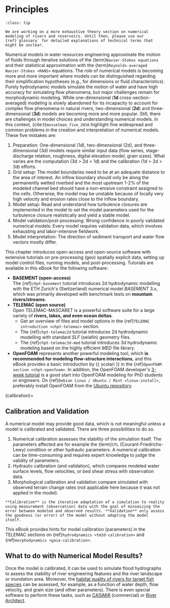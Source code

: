 # Principles

```{admonition} Theory chapter under development
:class: tip

We are working on a more exhaustive theory section on numerical modeling of rivers and reservoirs. Until then, please use our {ref}`glossary` for detailed explanations of technical terms that might be unclear.
```

Numerical models in water resources engineering approximate the motion of fluids through iterative solutions of the {term}`Navier-Stokes equations` and their statistical approximation with the {term}`Reynolds-averaged Navier-Stokes <RANS>` equations. The role of numerical models is becoming more and more important where models can be distinguished regarding their simplification hypotheses (e.g., for dimensions or fluid characteristics). Purely hydrodynamic models simulate the motion of water and have high accuracy for simulating flow phenomena, but major challenges remain for morphodynamic modeling. While one-dimensional (**1d** cross-section-averaged) modeling is slowly abandoned for its incapacity to account for complex flow phenomena in natural rivers, two-dimensional (**2d**) and three-dimensional (**3d**) models are becoming more and more popular. Still, there are challenges in model choices and understanding numerical models. In this context, {cite:t}`mosselman_five_2016` highlight five widespread and common problems in the creation and interpretation of numerical models. These five mistakes are:

1. Preparation: One-dimensional (1d), two-dimensional (2d), and three-dimensional (3d) models require similar input data (flow series, stage-discharge relation, roughness, digital elevation model, grain sizes). What varies are the computation (3d > 2d > 1d) and the calibration (1d > 2d > 3d) efforts.
2. Grid setup: The model boundaries need to be at an adequate distance to the area of interest. An inflow boundary should only be along the permanently wetted riverbed and the most upstream 1-2% of the modeled channel bed should have a non-erosive constraint assigned to the cells. Otherwise, the model may be unstable because of locally very high velocity and erosion rates close to the inflow boundary.
3. Model setup: Read and understand how turbulence closures are implemented in the model to set the model parameters used for the turbulence closure realistically and yield a stable model.
4. Model validation/post-processing: Wrong confidence in poorly validated numerical models: Every model requires validation data, which involves exhausting and labor-intensive fieldwork.
5. Model interpretation: The direction of sediment transport and water flow vectors mostly differ.

This chapter introduces open-access and open-source software with extensive tutorials on pre-processing (geo) spatially explicit data, setting up model control files, running models, and post-processing. Tutorials are available in this eBook for the following software:

* **BASEMENT (open-access)**<br>The {ref}`chpt-basement` tutorial introduces 2d hydrodynamic modelling with the ETH Zurich's (Switzerland) numerical model *BASEMENT* 3.x, which was primarily developed with benchmark tests on **mountain rivers/streams**.
* **TELEMAC (open source)**<br>Open TELEMAC-MASCARET is a powerful software suite for a large variety of **rivers, lakes, and even ocean deltas**.
  * Get an overview of files and model options in the {ref}`TELEMAC introduction <chpt-telemac>` section.
  * The {ref}`chpt-telemac2d` tutorial introduces 2d hydrodynamic modelling with standard *SLF* (selafin) geometry files.
  * The {ref}`chpt-telemac3d-med` tutorial introduces 3d hydrodynamic modeling based on the highly efficient *MED* file library.
* **OpenFOAM** represents another powerful modeling tool, which **is recommended for modeling flow-structure interactions**, and this eBook provides a basic introduction by {{ scolari }} in the {ref}`OpenFOAM section <chpt-openfoam>`. In addition, the OpenFOAM developer's [3-week tutorial](https://wiki.openfoam.com/index.php?title=%223_weeks%22_series) is a good start into OpenFOAM modeling for PhD students or engineers. On {ref}`Debian Linux / Ubuntu / Mint <linux-install>`, preferably install OpenFOAM from the [Ubuntu repository](https://develop.openfoam.com/Development/openfoam/-/wikis/precompiled/debian#ubuntu).

(calibration)=
## Calibration and Validation

A numerical model may provide good data, which is not meaningful unless a model is calibrated and validated. There are three possibilities to do so.

1. Numerical calibration assesses the stability of the simulation itself. The parameters affected are for example the {term}`CFL` (Courant-Friedrichs-Lewy) condition or other hydraulic parameters. A numerical calibration can be time-consuming and requires expert knowledge to judge the validity of parameters.
1. Hydraulic calibration (and validation), which compares modeled water surface levels, flow velocities, or bed shear stress with observation data.
1. Morphological calibration and validation compare simulated with observed terrain change rates (not applicable here because it was not applied in the model).

```{admonition} The Difference between Calibration and Validation
**Calibration** is the iterative adaptation of a simulation to reality using measurement (observation) data with the goal of minimizing the error between modeled and observed results. **Validation** only assess the goodness (or error) of the model without adapting the model itself.
```

This eBook provides hints for model calibration (parameters) in the TELEMAC sections on {ref}`hydrodynamics <tm2d-calibration>` and {ref}`morphodynamics <gaia-calibration>`.

## What to do with Numerical Model Results?

Once the model is calibrated, it can be used to simulate flood hydrographs to assess the stability of river engineering features and the river landscape or inundation area. Moreover, the [habitat quality of rivers for target fish species](https://pubs.er.usgs.gov/publication/70121265) can be assessed, for example, as a function of water depth, flow velocity, and grain size (and other parameters). There is even special software to perform these tasks, such as [CASiMiR](http://www.casimir-software.de/ENG/index_eng.html) (commercial) or [River Architect](https://riverarchitect.github.io).
